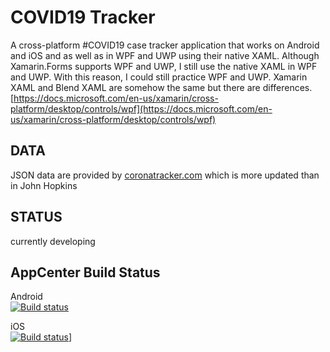 # COVID19 Tracker
A cross-platform #COVID19 case tracker application that works on Android and iOS and as well as in WPF and UWP using their native XAML. Although Xamarin.Forms supports WPF and UWP, I still use the native XAML in WPF and UWP. With this reason, I could still practice WPF and UWP. Xamarin XAML and Blend XAML are somehow the same but there are differences. [https://docs.microsoft.com/en-us/xamarin/cross-platform/desktop/controls/wpf](https://docs.microsoft.com/en-us/xamarin/cross-platform/desktop/controls/wpf)
  
## DATA
JSON data are provided by [coronatracker.com](https://www.coronatracker.com/) which is more updated than in John Hopkins
  
## STATUS
currently developing

## AppCenter Build Status
Android  
[![Build status](https://build.appcenter.ms/v0.1/apps/31051ff6-887b-43d9-a0e1-0afbd74cad41/branches/master/badge?random)](https://appcenter.ms)
  
iOS  
[![Build status](https://build.appcenter.ms/v0.1/apps/55864191-1bfe-4b9b-a2fe-af222733828a/branches/master/badge)](https://appcenter.ms)]
